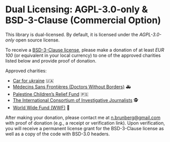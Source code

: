 # Dual Licensing: AGPL-3.0-only & BSD-3-Clause (Commercial Option)

This library is dual-licensed. By default, it is licensed under the *AGPL-3.0-only* open source license.

To receive a [BSD-3-Clause license](https://opensource.org/license/bsd-3-clause), please make a donation of at least _EUR 100_ (or equivalent in your local currency) to one of the approved charities listed below and provide proof of donation.

Approved charities:

 - [Car for ukraine](https://car4ukraine.com/) 🇺🇦
 - [Médecins Sans Frontières (Doctors Without Borders)](https://www.msf.org/) 🚑
 - [Palestine Children’s Relief Fund](https://www.pcrf.net/) 🇵🇸
 - [The International Consortium of Investigative Journalists](https://www.icij.org/) 🕵️
 - [World Wide Fund (WWF)](https://www.worldwildlife.org/) 🐼

After making your donation, please contact me at n.brunberg@gmail.com with proof of donation (e.g., a receipt or verification link). Upon verification, you will receive a permanent license grant for the BSD-3-Clause license as well as a copy of the code with BSD-3.0 headers.
